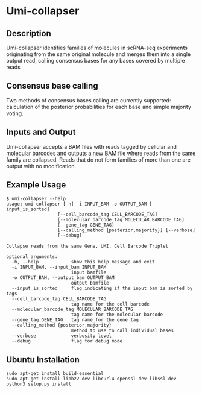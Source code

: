 # Umi-collapser
## Description
Umi-collapser identifies families of molecules in scRNA-seq experiments
originating from the same original molecule and merges them into a single output 
read, calling consensus bases for any bases covered by multiple reads
 
## Consensus base calling
Two methods of consensus bases calling are currently supported: calculation of
the posterior probabilities for each base and simple majority voting.
 
## Inputs and Output
Umi-collapser accepts a BAM files with reads tagged by cellular and molecular 
barcodes and outputs a new BAM file where reads from the same family are collapsed.
Reads that do not form families of more than one are output with no modification.

## Example Usage
```
$ umi-collapser --help
usage: umi-collapser [-h] -i INPUT_BAM -o OUTPUT_BAM [--input_is_sorted]
                   [--cell_barcode_tag CELL_BARCODE_TAG]
                   [--molecular_barcode_tag MOLECULAR_BARCODE_TAG]
                   [--gene_tag GENE_TAG]
                   [--calling_method {posterior,majority}] [--verbose]
                   [--debug]

Collapse reads from the same Gene, UMI, Cell Barcode Triplet

optional arguments:
  -h, --help            show this help message and exit
  -i INPUT_BAM, --input_bam INPUT_BAM
                        input bamfile
  -o OUTPUT_BAM, --output_bam OUTPUT_BAM
                        output bamfile
  --input_is_sorted     flag indicating if the input bam is sorted by tags
  --cell_barcode_tag CELL_BARCODE_TAG
                        tag name for the cell barcode
  --molecular_barcode_tag MOLECULAR_BARCODE_TAG
                        tag name for the molecular barcode
  --gene_tag GENE_TAG   tag name for the gene tag
  --calling_method {posterior,majority}
                        method to use to call individual bases
  --verbose             verbosity level
  --debug               flag for debug mode

```

## Ubuntu Installation 
```
sudo apt-get install build-essential
sudo apt-get install libbz2-dev libcurl4-openssl-dev libssl-dev
python3 setup.py install
```
